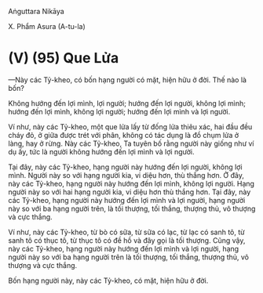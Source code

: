 Aṅguttara Nikāya

X. Phẩm Asura (A-tu-la)

# (V) (95) Que Lửa

—Này các Tỷ-kheo, có bốn hạng người có mặt, hiện hữu ở đời. Thế nào là bốn?

Không hướng đến lợi mình, lợi người; hướng đến lợi người, không lợi mình; hướng đến lợi mình, không lợi người; hướng đến lợi mình và lợi người.

Ví như, này các Tỷ-kheo, một que lửa lấy từ đống lửa thiêu xác, hai đầu đều cháy đỏ, ở giữa được trét với phân, không có tác dụng là đồ chụm lửa ở làng, hay ở rừng. Này các Tỷ-kheo, Ta tuyên bố rằng người này giống như ví dụ ấy, tức là người không hướng đến lợi mình và lợi người.

Tại đây, này các Tỷ-kheo, hạng người này hướng đến lợi người, không lợi mình. Người này so với hạng người kia, vi diệu hơn, thù thắng hơn. Ở đây, này các Tỷ-kheo, hạng người này hướng đến lợi mình, không lợi người. Hạng người này so với hai hạng người kia, vi diệu hơn thù thắng hơn. Tại đây, này các Tỷ-kheo, hạng người này hướng đến lợi mình và lợi người, hạng người này so với ba hạng người trên, là tối thượng, tối thắng, thượng thủ, vô thượng và cực thắng.

Ví như, này các Tỷ-kheo, từ bò có sữa, từ sữa có lạc, từ lạc có sanh tô, từ sanh tô có thục tô, từ thục tô có đề hồ và đây gọi là tối thượng. Cũng vậy, này các Tỷ-kheo, hạng người này hướng đến lợi mình và lợi người, hạng người này so với ba hạng người trên là tối thượng, tối thắng, thượng thủ, vô thượng và cực thắng.

Bốn hạng người này, này các Tỷ-kheo, có mặt, hiện hữu ở đời.

